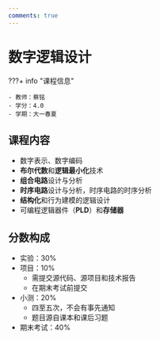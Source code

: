 ```yaml
---
comments: true
---
```


# 数字逻辑设计

???+ info "课程信息"

    - 教师：蔡铭
    - 学分：4.0
    - 学期：大一春夏

## 课程内容

- 数字表示、数字编码
- **布尔代数**和**逻辑最小化**技术
- **组合电路**设计与分析
- **时序电路**设计与分析，时序电路的时序分析
- **结构化**和行为建模的逻辑设计
- 可编程逻辑器件（**PLD**）和**存储器**

## 分数构成

- 实验：30%
- 项目：10%
    - 需提交源代码、源项目和技术报告
    - 在期末考试前提交
- 小测：20%
    - 四至五次，不会有事先通知
    - 题目源自课本和课后习题
- 期末考试：40%
